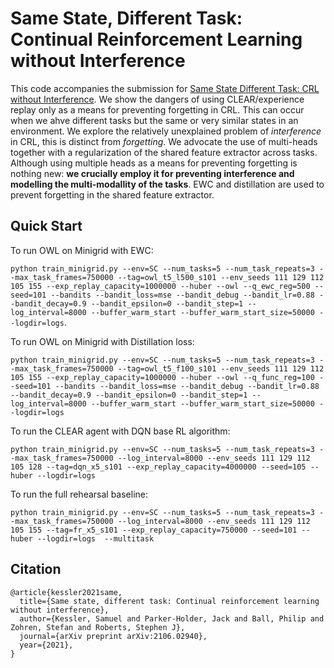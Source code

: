 # Same State, Different Task: Continual Reinforcement Learning without Interference

This code accompanies the submission for [Same State Different Task: CRL without Interference](https://arxiv.org/abs/2106.02940). We show the dangers of using CLEAR/experience replay only as a means for preventing forgetting in CRL. This can occur when we ahve different tasks but the same or very similar states in an environment. We explore the relatively unexplained problem of *interference* in CRL, this is distinct from *forgetting*. We advocate the use of multi-heads together with a regularization of the shared feature extractor across tasks. Although using multiple heads as a means for preventing forgetting is nothing new: **we crucially employ it for preventing interference and modelling the multi-modallity of the tasks**. EWC and distillation are used to prevent forgetting in the shared feature extractor. 

## Quick Start

To run OWL on Minigrid with EWC:

`python train_minigrid.py --env=SC --num_tasks=5 --num_task_repeats=3 --max_task_frames=750000 --tag=owl_t5_l500_s101 --env_seeds 111 129 112 105 155 --exp_replay_capacity=1000000 --huber --owl --q_ewc_reg=500 --seed=101 --bandits --bandit_loss=mse --bandit_debug --bandit_lr=0.88 --bandit_decay=0.9 --bandit_epsilon=0 --bandit_step=1 --log_interval=8000 --buffer_warm_start --buffer_warm_start_size=50000 --logdir=logs`.

To run OWL on Minigrid with Distillation loss:

`python train_minigrid.py --env=SC --num_tasks=5 --num_task_repeats=3 --max_task_frames=750000 --tag=owl_t5_f100_s101 --env_seeds 111 129 112 105 155 --exp_replay_capacity=1000000 --huber --owl --q_func_reg=100 --seed=101 --bandits --bandit_loss=mse --bandit_debug --bandit_lr=0.88 --bandit_decay=0.9 --bandit_epsilon=0 --bandit_step=1 --log_interval=8000 --buffer_warm_start --buffer_warm_start_size=50000 --logdir=logs`

To run the CLEAR agent with DQN base RL algorithm:

`python train_minigrid.py --env=SC --num_tasks=5 --num_task_repeats=3 --max_task_frames=750000 --log_interval=8000 --env_seeds 111 129 112 105 128 --tag=dqn_x5_s101 --exp_replay_capacity=4000000 --seed=105 --huber --logdir=logs`

To run the full rehearsal baseline:

`python train_minigrid.py --env=SC --num_tasks=5 --num_task_repeats=3 --max_task_frames=750000 --log_interval=8000 --env_seeds 111 129 112 105 155 --tag=fr_x5_s101 --exp_replay_capacity=750000 --seed=101 --huber --logdir=logs  --multitask`

## Citation

```
@article{kessler2021same,
  title={Same state, different task: Continual reinforcement learning without interference},
  author={Kessler, Samuel and Parker-Holder, Jack and Ball, Philip and Zohren, Stefan and Roberts, Stephen J},
  journal={arXiv preprint arXiv:2106.02940},
  year={2021},
}
```
